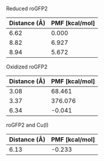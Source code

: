 Reduced roGFP2

| Distance (Å) | PMF [kcal/mol] |
|-----------|-----------|
| 6.62 | 0.000 |
| 8.82 | 6.927 |
| 8.94 | 5.672 |

Oxidized roGFP2

| Distance (Å) | PMF [kcal/mol] |
|-----------|-----------|
| 3.08 | 68.461 |
| 3.37 | 376.076 |
| 6.34 | -0.041 |

roGFP2 and Cu(I)

| Distance (Å) | PMF [kcal/mol] |
|-----------|-----------|
| 6.13 | -0.233 |
